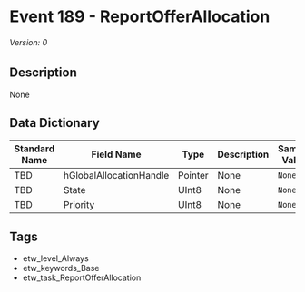 # Event 189 - ReportOfferAllocation
###### Version: 0

## Description
None

## Data Dictionary
|Standard Name|Field Name|Type|Description|Sample Value|
|---|---|---|---|---|
|TBD|hGlobalAllocationHandle|Pointer|None|`None`|
|TBD|State|UInt8|None|`None`|
|TBD|Priority|UInt8|None|`None`|

## Tags
* etw_level_Always
* etw_keywords_Base
* etw_task_ReportOfferAllocation